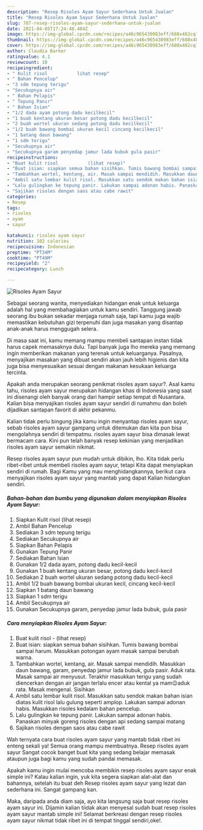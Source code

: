 ```yaml
---
description: "Resep Risoles Ayam Sayur Sederhana Untuk Jualan"
title: "Resep Risoles Ayam Sayur Sederhana Untuk Jualan"
slug: 787-resep-risoles-ayam-sayur-sederhana-untuk-jualan
date: 2021-04-05T17:24:48.404Z
image: https://img-global.cpcdn.com/recipes/a46c965430983eff/680x482cq70/risoles-ayam-sayur-foto-resep-utama.jpg
thumbnail: https://img-global.cpcdn.com/recipes/a46c965430983eff/680x482cq70/risoles-ayam-sayur-foto-resep-utama.jpg
cover: https://img-global.cpcdn.com/recipes/a46c965430983eff/680x482cq70/risoles-ayam-sayur-foto-resep-utama.jpg
author: Claudia Barker
ratingvalue: 4.1
reviewcount: 10
recipeingredient:
- " Kulit risol           lihat resep"
- " Bahan Pencelup"
- "3 sdm tepung terigu"
- "Secukupnya air"
- " Bahan Pelapis"
- " Tepung Panir"
- " Bahan Isian"
- "1/2 dada ayam potong dadu kecilkecil"
- "1 buah kentang ukuran besar potong dadu kecilkecil"
- "2 buah wortel ukuran sedang potong dadu kecilkecil"
- "1/2 buah bawang bombai ukuran kecil cincang kecilkecil"
- "1 batang daun bawang"
- "1 sdm terigu"
- "Secukupnya air"
- "Secukupnya garam penyedap jamur lada bubuk gula pasir"
recipeinstructions:
- "Buat kulit risol           (lihat resep)"
- "Buat isian: siapkan semua bahan sisihkan. Tumis bawang bombai sampai harum. Masukkan potongan ayam masak sampai berubah warna."
- "Tambahkan wortel, kentang, air. Masak sampai mendidih. Masukkan daun bawang, garam, penyedap jamur lada bubuk, gula pasir. Aduk rata. Masak sampai air menyusut. Terakhir masukkan terigu yang sudah diencerkan dengan air jangan terlalu encer atau kental ya mam😉aduk rata. Masak mengenal. Sisihkan"
- "Ambil satu lembar kulit risol. Masukkan satu sendok makan bahan isian diatas kulit risol lalu gulung seperti amplop. Lakukan sampai adonan habis. Masukkan risoles kedalam bahan pencelup."
- "Lalu gulingkan ke tepung panir. Lakukan sampai adonan habis. Panaskan minyak goreng risoles dengan api sedang sampai matang"
- "Sajikan risoles dengan saos atau cabe rawit"
categories:
- Resep
tags:
- risoles
- ayam
- sayur

katakunci: risoles ayam sayur 
nutrition: 102 calories
recipecuisine: Indonesian
preptime: "PT34M"
cooktime: "PT49M"
recipeyield: "2"
recipecategory: Lunch

---
```



![Risoles Ayam Sayur](https://img-global.cpcdn.com/recipes/a46c965430983eff/680x482cq70/risoles-ayam-sayur-foto-resep-utama.jpg)

Sebagai seorang wanita, menyediakan hidangan enak untuk keluarga adalah hal yang membahagiakan untuk kamu sendiri. Tanggung jawab seorang ibu bukan sekadar menjaga rumah saja, tapi kamu juga wajib memastikan kebutuhan gizi terpenuhi dan juga masakan yang disantap anak-anak harus menggugah selera.

Di masa  saat ini, kamu memang mampu membeli santapan instan tidak harus capek memasaknya dulu. Tapi banyak juga lho mereka yang memang ingin memberikan makanan yang terenak untuk keluarganya. Pasalnya, menyajikan masakan yang dibuat sendiri akan jauh lebih higienis dan kita juga bisa menyesuaikan sesuai dengan makanan kesukaan keluarga tercinta. 



Apakah anda merupakan seorang penikmat risoles ayam sayur?. Asal kamu tahu, risoles ayam sayur merupakan hidangan khas di Indonesia yang saat ini disenangi oleh banyak orang dari hampir setiap tempat di Nusantara. Kalian bisa menyajikan risoles ayam sayur sendiri di rumahmu dan boleh dijadikan santapan favorit di akhir pekanmu.

Kalian tidak perlu bingung jika kamu ingin menyantap risoles ayam sayur, sebab risoles ayam sayur gampang untuk ditemukan dan kita pun bisa mengolahnya sendiri di tempatmu. risoles ayam sayur bisa dimasak lewat bermacam cara. Kini pun telah banyak resep kekinian yang menjadikan risoles ayam sayur semakin nikmat.

Resep risoles ayam sayur pun mudah untuk dibikin, lho. Kita tidak perlu ribet-ribet untuk membeli risoles ayam sayur, tetapi Kita dapat menyiapkan sendiri di rumah. Bagi Kamu yang mau menghidangkannya, berikut cara menyajikan risoles ayam sayur yang mantab yang dapat Kalian hidangkan sendiri.

<!--inarticleads1-->

##### Bahan-bahan dan bumbu yang digunakan dalam menyiapkan Risoles Ayam Sayur:

1. Siapkan  Kulit risol           (lihat resep)
1. Ambil  Bahan Pencelup
1. Sediakan 3 sdm tepung terigu
1. Sediakan Secukupnya air
1. Siapkan  Bahan Pelapis
1. Gunakan  Tepung Panir
1. Sediakan  Bahan Isian
1. Gunakan 1/2 dada ayam, potong dadu kecil-kecil
1. Gunakan 1 buah kentang ukuran besar, potong dadu kecil-kecil
1. Sediakan 2 buah wortel ukuran sedang potong dadu kecil-kecil
1. Ambil 1/2 buah bawang bombai ukuran kecil, cincang kecil-kecil
1. Siapkan 1 batang daun bawang
1. Siapkan 1 sdm terigu
1. Ambil Secukupnya air
1. Gunakan Secukupnya garam, penyedap jamur lada bubuk, gula pasir




<!--inarticleads2-->

##### Cara menyiapkan Risoles Ayam Sayur:

1. Buat kulit risol -           (lihat resep)
1. Buat isian: siapkan semua bahan sisihkan. Tumis bawang bombai sampai harum. Masukkan potongan ayam masak sampai berubah warna.
1. Tambahkan wortel, kentang, air. Masak sampai mendidih. Masukkan daun bawang, garam, penyedap jamur lada bubuk, gula pasir. Aduk rata. Masak sampai air menyusut. Terakhir masukkan terigu yang sudah diencerkan dengan air jangan terlalu encer atau kental ya mam😉aduk rata. Masak mengenal. Sisihkan
1. Ambil satu lembar kulit risol. Masukkan satu sendok makan bahan isian diatas kulit risol lalu gulung seperti amplop. Lakukan sampai adonan habis. Masukkan risoles kedalam bahan pencelup.
1. Lalu gulingkan ke tepung panir. Lakukan sampai adonan habis. Panaskan minyak goreng risoles dengan api sedang sampai matang
1. Sajikan risoles dengan saos atau cabe rawit




Wah ternyata cara buat risoles ayam sayur yang mantab tidak ribet ini enteng sekali ya! Semua orang mampu membuatnya. Resep risoles ayam sayur Sangat cocok banget buat kita yang sedang belajar memasak ataupun juga bagi kamu yang sudah pandai memasak.

Apakah kamu ingin mulai mencoba membikin resep risoles ayam sayur enak simple ini? Kalau kalian ingin, yuk kita segera siapkan alat-alat dan bahannya, setelah itu buat deh Resep risoles ayam sayur yang lezat dan sederhana ini. Sangat gampang kan. 

Maka, daripada anda diam saja, ayo kita langsung saja buat resep risoles ayam sayur ini. Dijamin kalian tiidak akan menyesal sudah buat resep risoles ayam sayur mantab simple ini! Selamat berkreasi dengan resep risoles ayam sayur nikmat tidak ribet ini di tempat tinggal sendiri,oke!.

